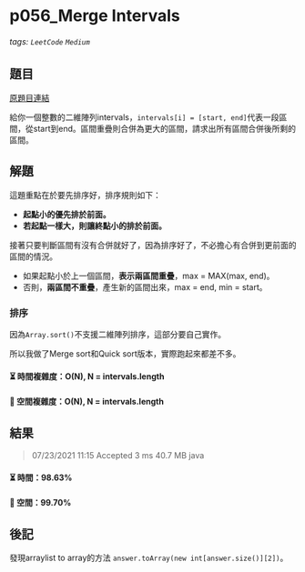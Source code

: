 # p056_Merge Intervals

###### tags: `LeetCode` `Medium`

## 題目
[原題目連結](https://leetcode.com/problems/merge-intervals/)

給你一個整數的二維陣列intervals，`intervals[i] = [start, end]`代表一段區間，從start到end。區間重疊則合併為更大的區間，請求出所有區間合併後所剩的區間。

## 解題
這題重點在於要先排序好，排序規則如下：

* **起點小的優先排於前面。**
* **若起點一樣大，則讓終點小的排於前面。**

接著只要判斷區間有沒有合併就好了，因為排序好了，不必擔心有合併到更前面的區間的情況。

* 如果起點小於上一個區間，**表示兩區間重疊**，max = MAX(max, end)。
* 否則，**兩區間不重疊**，產生新的區間出來，max = end, min = start。

### 排序
因為`Array.sort()`不支援二維陣列排序，這部分要自己實作。

所以我做了Merge sort和Quick sort版本，實際跑起來都差不多。

#### ⏳ 時間複雜度：O(N), N = intervals.length
#### 💾 空間複雜度：O(N), N = intervals.length

## 結果
> 07/23/2021 11:15	Accepted	3 ms	40.7 MB	java

#### ⏳ 時間：98.63%
#### 💾 空間：99.70%

## 後記
發現arraylist to array的方法 `answer.toArray(new int[answer.size()][2])`。